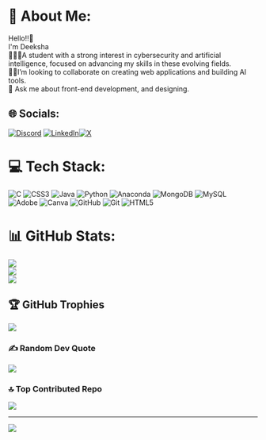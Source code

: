 # 💫 About Me:
Hello!!👋 <br>I'm Deeksha <br>👩🏻‍💻A student with a strong interest in cybersecurity and artificial intelligence, focused on advancing my skills in these evolving fields.<br>🤝🏻I’m looking to collaborate on creating web applications and building AI tools.<br>💬 Ask me about  front-end development, and designing.


## 🌐 Socials:
[![Discord](https://img.shields.io/badge/Discord-%237289DA.svg?logo=discord&logoColor=white)](https://discord.gg/deeksha_80068) [![LinkedIn](https://img.shields.io/badge/LinkedIn-%230077B5.svg?logo=linkedin&logoColor=white)](https://www.linkedin.com/in/deeksha-r-g-6237b6280/)[![X](https://img.shields.io/badge/X-black.svg?logo=X&logoColor=white)](https://x.com/@deeksharng) 

# 💻 Tech Stack:
![C](https://img.shields.io/badge/c-%2300599C.svg?style=for-the-badge&logo=c&logoColor=white) ![CSS3](https://img.shields.io/badge/css3-%231572B6.svg?style=for-the-badge&logo=css3&logoColor=white) ![Java](https://img.shields.io/badge/java-%23ED8B00.svg?style=for-the-badge&logo=openjdk&logoColor=white) ![Python](https://img.shields.io/badge/python-3670A0?style=for-the-badge&logo=python&logoColor=ffdd54) ![Anaconda](https://img.shields.io/badge/Anaconda-%2344A833.svg?style=for-the-badge&logo=anaconda&logoColor=white) ![MongoDB](https://img.shields.io/badge/MongoDB-%234ea94b.svg?style=for-the-badge&logo=mongodb&logoColor=white) ![MySQL](https://img.shields.io/badge/mysql-4479A1.svg?style=for-the-badge&logo=mysql&logoColor=white) ![Adobe](https://img.shields.io/badge/adobe-%23FF0000.svg?style=for-the-badge&logo=adobe&logoColor=white) ![Canva](https://img.shields.io/badge/Canva-%2300C4CC.svg?style=for-the-badge&logo=Canva&logoColor=white) ![GitHub](https://img.shields.io/badge/github-%23121011.svg?style=for-the-badge&logo=github&logoColor=white) ![Git](https://img.shields.io/badge/git-%23F05033.svg?style=for-the-badge&logo=git&logoColor=white) ![HTML5](https://img.shields.io/badge/html5-%23E34F26.svg?style=for-the-badge&logo=html5&logoColor=white)
# 📊 GitHub Stats:
![](https://github-readme-stats.vercel.app/api?username=Deeksha1054&theme=dark&hide_border=false&include_all_commits=false&count_private=false)<br/>
![](https://github-readme-streak-stats.herokuapp.com/?user=Deeksha1054&theme=dark&hide_border=false)<br/>
![](https://github-readme-stats.vercel.app/api/top-langs/?username=Deeksha1054&theme=dark&hide_border=false&include_all_commits=false&count_private=false&layout=compact)

## 🏆 GitHub Trophies
![](https://github-profile-trophy.vercel.app/?username=Deeksha1054&theme=radical&no-frame=false&no-bg=true&margin-w=4)

### ✍️ Random Dev Quote
![](https://quotes-github-readme.vercel.app/api?type=horizontal&theme=radical)

### 🔝 Top Contributed Repo
![](https://github-contributor-stats.vercel.app/api?username=Deeksha1054&limit=5&theme=dark&combine_all_yearly_contributions=true)

---
[![](https://visitcount.itsvg.in/api?id=Deeksha1054&icon=0&color=0)](https://visitcount.itsvg.in)

<!-- Proudly created with GPRM ( https://gprm.itsvg.in ) -->
